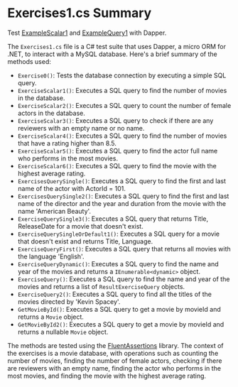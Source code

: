 ﻿# Exercises1.cs Summary

Test [ExampleScalar1](../Examples1.cs::ExampleScalar1) and [ExampleQuery1](../ExampleQuery1) with Dapper.

The `Exercises1.cs` file is a C# test suite that uses Dapper, a micro ORM for .NET, to interact with a MySQL database. Here's a brief summary of the methods used:



- `Exercise0()`: Tests the database connection by executing a simple SQL query.
- `ExerciseScalar1()`: Executes a SQL query to find the number of movies in the database.
- `ExerciseScalar2()`: Executes a SQL query to count the number of female actors in the database.
- `ExerciseScalar3()`: Executes a SQL query to check if there are any reviewers with an empty name or no name.
- `ExerciseScalar4()`: Executes a SQL query to find the number of movies that have a rating higher than 8.5.
- `ExerciseScalar5()`: Executes a SQL query to find the actor full name who performs in the most movies.
- `ExerciseScalar6()`: Executes a SQL query to find the movie with the highest average rating.
- `ExercisesQuerySingle()`: Executes a SQL query to find the first and last name of the actor with ActorId = 101.
- `ExercisesQuerySingle2()`: Executes a SQL query to find the first and last name of the director and the year and duration from the movie with the name 'American Beauty'.
- `ExerciseQuerySingle3()`: Executes a SQL query that returns Title, ReleaseDate for a movie that doesn't exist.
- `ExerciseQuerySingleOrDefault1()`: Executes a SQL query for a movie that doesn't exist and returns Title, Language.
- `ExerciseQueryFirst()`: Executes a SQL query that returns all movies with the language 'English'.
- `ExerciseQueryDynamic()`: Executes a SQL query to find the name and year of the movies and returns a `IEnumerable<dynamic>` object.
- `ExerciseQuery()`: Executes a SQL query to find the name and year of the movies and returns a list of `ResultExerciseQuery` objects.
- `ExerciseQuery2()`: Executes a SQL query to find all the titles of the movies directed by 'Kevin Spacey'.
- `GetMovieById()`: Executes a SQL query to get a movie by movieId and returns a `Movie` object.
- `GetMovieById2()`: Executes a SQL query to get a movie by movieId and returns a nullable `Movie` object.

The methods are tested using the [FluentAssertions](https://fluentassertions.com/) library. The context of the exercises is a movie database, with operations such as counting the number of movies, finding the number of female actors, checking if there are reviewers with an empty name, finding the actor who performs in the most movies, and finding the movie with the highest average rating.
